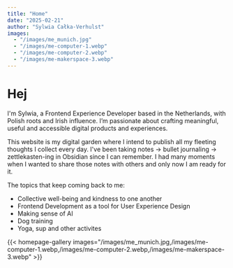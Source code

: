 ```yaml
---
title: "Home"
date: "2025-02-21"
author: "Sylwia Całka-Verhulst"
images:
  - "/images/me_munich.jpg"
  - "/images/me-computer-1.webp"
  - "/images/me-computer-2.webp"
  - "/images/me-makerspace-3.webp"
---
```

# Hej

I'm Sylwia, a Frontend Experience Developer based in the Netherlands, with Polish roots and Irish influence. I’m passionate about crafting meaningful, useful and accessible digital products and experiences. 

This website is my digital garden where I intend to publish all my fleeting thoughts I collect every day. I've been taking notes -> bullet journaling -> zettlekasten-ing in Obsidian since I can remember. I had many moments when I wanted to share those notes with others and only now I am ready for it. 

The topics that keep coming back to me:
- Collective well-being and kindness to one another
- Frontend Development as a tool for User Experience Design
- Making sense of AI
- Dog training
- Yoga, sup and other activites

{{< homepage-gallery images="/images/me_munich.jpg,/images/me-computer-1.webp,/images/me-computer-2.webp,/images/me-makerspace-3.webp" >}}
